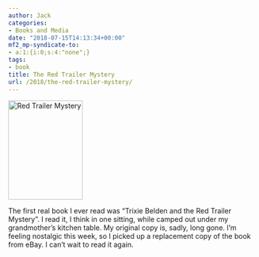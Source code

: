```yaml
---
author: Jack
categories:
- Books and Media
date: "2018-07-15T14:13:34+00:00"
mf2_mp-syndicate-to:
- a:1:{i:0;s:4:"none";}
tags:
- book
title: The Red Trailer Mystery
url: /2018/the-red-trailer-mystery/
---
```

<img src="/img/2018/07/2018-07-15-Red-Trailer-Mystery.jpg" alt="Red Trailer Mystery" title="2018-07-15 Red Trailer Mystery.jpg" border="0" width="150" height="200" />

The first real book I ever read was &#8220;Trixie Belden and the Red Trailer Mystery&#8221;. I read it, I think in one sitting, while camped out under my grandmother&#8217;s kitchen table. My original copy is, sadly, long gone. I&#8217;m feeling nostalgic this week, so I picked up a replacement copy of the book from eBay. I can&#8217;t wait to read it again.